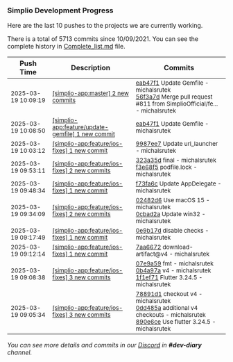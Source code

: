 
### Simplio Development Progress

Here are the last 10 pushes to the projects we are currently working.

There is a total of 5713 commits since 10/09/2021. You can see the complete history in
 [Complete_list.md](Complete_list.md) file.

| Push Time | Description | Commits |
| --- | --- | --- |
| <sub>2025-03-19 10:09:19</sub> | <sub>[[simplio-app:master] 2 new commits](https://github.com/SimplioOfficial/simplio-app/compare/f5303d2464d5...56f3a7d13c11)</sub> | <sub>[eab47f1](https://github.com/SimplioOfficial/simplio-app/commit/eab47f1fa7a9611b177270d1a82f6281a7767496) Update Gemfile - michalsrutek<br>[56f3a7d](https://github.com/SimplioOfficial/simplio-app/commit/56f3a7d13c11adc3a7d615f84ede352c57e612d2) Merge pull request #811 from SimplioOfficial/fe... - michalsrutek</sub> |
| <sub>2025-03-19 10:08:50</sub> | <sub>[[simplio-app:feature/update-gemfile] 1 new commit](https://github.com/SimplioOfficial/simplio-app/commit/eab47f1fa7a9611b177270d1a82f6281a7767496)</sub> | <sub>[eab47f1](https://github.com/SimplioOfficial/simplio-app/commit/eab47f1fa7a9611b177270d1a82f6281a7767496) Update Gemfile - michalsrutek</sub> |
| <sub>2025-03-19 10:03:12</sub> | <sub>[[simplio-app:feature/ios-fixes] 1 new commit](https://github.com/SimplioOfficial/simplio-app/commit/9987ee76d93ec54435c458607382929dcb586210)</sub> | <sub>[9987ee7](https://github.com/SimplioOfficial/simplio-app/commit/9987ee76d93ec54435c458607382929dcb586210) Update url_launcher - michalsrutek</sub> |
| <sub>2025-03-19 09:53:11</sub> | <sub>[[simplio-app:feature/ios-fixes] 2 new commits](https://github.com/SimplioOfficial/simplio-app/compare/f73fa6c5f359...f3e68f5c07e1)</sub> | <sub>[323a35d](https://github.com/SimplioOfficial/simplio-app/commit/323a35db784d3e1dc054cacb5d65e7b2123df7c0) final - michalsrutek<br>[f3e68f5](https://github.com/SimplioOfficial/simplio-app/commit/f3e68f5c07e19b78e7e253e2bf9fa2123b187f67) podfile.lock - michalsrutek</sub> |
| <sub>2025-03-19 09:48:34</sub> | <sub>[[simplio-app:feature/ios-fixes] 1 new commit](https://github.com/SimplioOfficial/simplio-app/commit/f73fa6c5f359cc42776bcf5160eadeb8d3e837f6)</sub> | <sub>[f73fa6c](https://github.com/SimplioOfficial/simplio-app/commit/f73fa6c5f359cc42776bcf5160eadeb8d3e837f6) Update AppDelegate - michalsrutek</sub> |
| <sub>2025-03-19 09:34:09</sub> | <sub>[[simplio-app:feature/ios-fixes] 2 new commits](https://github.com/SimplioOfficial/simplio-app/compare/0e9b17deda11...0cbad2a578af)</sub> | <sub>[02482d6](https://github.com/SimplioOfficial/simplio-app/commit/02482d64335ac395dd060bdef5fc07203be34da8) Use macOS 15 - michalsrutek<br>[0cbad2a](https://github.com/SimplioOfficial/simplio-app/commit/0cbad2a578af05a32c132d050215e2b99523bc6c) Update win32 - michalsrutek</sub> |
| <sub>2025-03-19 09:17:49</sub> | <sub>[[simplio-app:feature/ios-fixes] 1 new commit](https://github.com/SimplioOfficial/simplio-app/commit/0e9b17deda113e6849ff609a3b57a0443f33dd5d)</sub> | <sub>[0e9b17d](https://github.com/SimplioOfficial/simplio-app/commit/0e9b17deda113e6849ff609a3b57a0443f33dd5d) disable checks - michalsrutek</sub> |
| <sub>2025-03-19 09:12:14</sub> | <sub>[[simplio-app:feature/ios-fixes] 1 new commit](https://github.com/SimplioOfficial/simplio-app/commit/7aa667289a20fb186874b41fcc049a7c26eec58e)</sub> | <sub>[7aa6672](https://github.com/SimplioOfficial/simplio-app/commit/7aa667289a20fb186874b41fcc049a7c26eec58e) download-artifact@v4 - michalsrutek</sub> |
| <sub>2025-03-19 09:08:38</sub> | <sub>[[simplio-app:feature/ios-fixes] 3 new commits](https://github.com/SimplioOfficial/simplio-app/compare/890e6ce94b72...1f1ef713111d)</sub> | <sub>[07e9a59](https://github.com/SimplioOfficial/simplio-app/commit/07e9a598cd010efb0253dd601261bcc5cd84d0a2) fmt - michalsrutek<br>[0b4a97a](https://github.com/SimplioOfficial/simplio-app/commit/0b4a97a51912834ab88fa377dbaf69871aca35aa) v4 - michalsrutek<br>[1f1ef71](https://github.com/SimplioOfficial/simplio-app/commit/1f1ef713111d6aed64897046a101b8c06843923a) Flutter 3.24.5 - michalsrutek</sub> |
| <sub>2025-03-19 09:05:34</sub> | <sub>[[simplio-app:feature/ios-fixes] 3 new commits](https://github.com/SimplioOfficial/simplio-app/compare/3878e616ead4...890e6ce94b72)</sub> | <sub>[78891d1](https://github.com/SimplioOfficial/simplio-app/commit/78891d1919bccb185d06c7133fa5795b3b64b50c) checkout v4 - michalsrutek<br>[0dd485a](https://github.com/SimplioOfficial/simplio-app/commit/0dd485ad643908fe4f543915ccfe467fed149ecd) additional v4 checkouts - michalsrutek<br>[890e6ce](https://github.com/SimplioOfficial/simplio-app/commit/890e6ce94b72857a650f3dd84598fb7fb8332a33) Use flutter 3.24.5 - michalsrutek</sub> |

_You can see more details and commits in our [Discord](https://discord.gg/aKhjuwZmdP) in **#dev-diary** channel._
